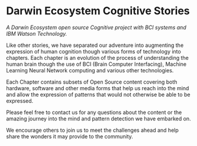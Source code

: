 # **Darwin Ecosystem Cognitive Stories**

_A Darwin Ecosystem open source Cognitive project with BCI systems and IBM Watson Technology._

Like other stories, we have separated our adventure into augmenting the expression of human cognition though various forms of technology into chapters.  Each chapter is an evolution of the process of understanding the human brain though the use of BCI (Brain Computer Interfacing), Machine Learning Neural Network computing and various other technologies.

Each Chapter contains subsets of Open Source content covering both hardware, software and other media forms that help us reach into the mind and allow the expression of patterns that would not otherwise be able to be expressed.

Please feel free to contact us for any questions about the content or the amazing journey into the mind and pattern detection we have embarked on.

We encourage others to join us to meet the challenges ahead and help share the wonders it may provide to the community.
